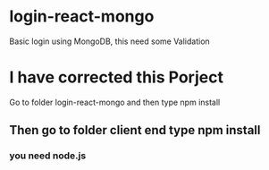 # login-react-mongo

Basic login using MongoDB, this need some Validation

# I have corrected this Porject 
Go to folder login-react-mongo and then type npm install

## Then go to folder client end type npm install
### you need node.js
